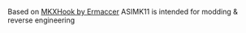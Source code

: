 Based on [MKXHook by Ermaccer](https://github.com/ermaccer/MKXHook)
ASIMK11 is intended for modding & reverse engineering